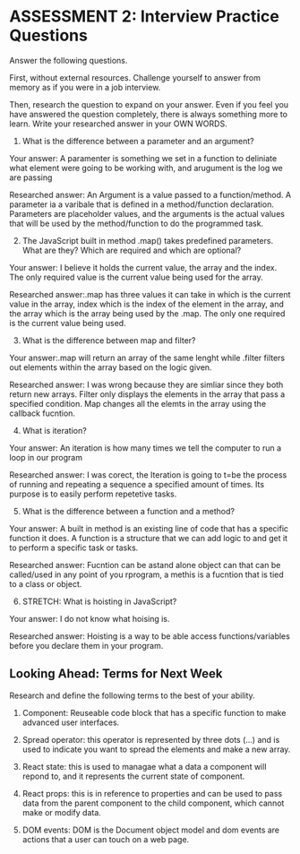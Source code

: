 # ASSESSMENT 2: Interview Practice Questions

Answer the following questions.

First, without external resources. Challenge yourself to answer from memory as if you were in a job interview.

Then, research the question to expand on your answer. Even if you feel you have answered the question completely, there is always something more to learn. Write your researched answer in your OWN WORDS.

1. What is the difference between a parameter and an argument?

Your answer: A paramenter is something we set in a function to deliniate what element were going to be working with, and arugument is the log we are passing 

Researched answer: An  Argument is a value passed to a function/method. A parameter ia a varibale that is defined in a method/function declaration. Parameters are placeholder values, and the arguments is the actual values that will be used by the method/function to do the programmed task.

2. The JavaScript built in method .map() takes predefined parameters. What are they? Which are required and which are optional?

Your answer:  I believe it holds the current value, the array and the index. The only required value is the current value being used for the array.

Researched answer:.map has three values it can take in which is the current value in the array, index which is the index of the element in the array, and the array which is the array being used by the .map. The only one required is the current value being used. 

3. What is the difference between map and filter?

Your answer:.map will return an array of the same lenght while .filter filters out elements within the array based on the logic given.

Researched answer: I was wrong because they are simliar since they both return new arrays. Filter only displays the elements in the array that pass a specified condition. Map changes all the elemts in the array using the callback fucntion. 

4. What is iteration?

Your answer: An iteration is how many times we tell the computer to run a loop in our program

Researched answer: I was corect, the Iteration is going to t=be the process of running and repeating a sequence a specified amount of times. Its purpose is to easily perform repetetive tasks. 

5. What is the difference between a function and a method?

Your answer: A built in method is an existing line of code that has a specific function it does. A function is a structure that we can add logic to and get it to perform a specific task or tasks. 

Researched answer: Fucntion can be astand alone object can that can be called/used in any point of you rprogram, a methis is a fucntion that is tied to a class or object. 

6. STRETCH: What is hoisting in JavaScript?

Your answer: I do not know what hoising is. 

Researched answer: Hoisting is a way to be able access functions/variables before you declare them in your program. 

## Looking Ahead: Terms for Next Week

Research and define the following terms to the best of your ability.

1. Component: Reuseable code block that has a specific function to make advanced user interfaces. 

2. Spread operator: this operator is represented by three dots (...) and is used to indicate you want to spread the elements and make a new array.

3. React state: this is used to managae what a data a component will repond to, and it represents the current state of component.

4. React props: this is in reference to properties and can be used to pass data from the parent component to the child component, which cannot make or modify data.

5. DOM events: DOM is the Document object model and dom events are actions that a user can touch on a web page. 
